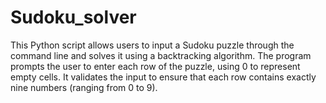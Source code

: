 # Sudoku_solver
This Python script allows users to input a Sudoku puzzle through the command line and solves it using a backtracking algorithm. The program prompts the user to enter each row of the puzzle, using 0 to represent empty cells. It validates the input to ensure that each row contains exactly nine numbers (ranging from 0 to 9).
